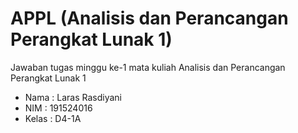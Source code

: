 # APPL (Analisis dan Perancangan Perangkat Lunak 1)

Jawaban tugas minggu ke-1 mata kuliah Analisis dan Perancangan Perangkat Lunak 1

* Nama  : Laras Rasdiyani
* NIM   : 191524016
* Kelas : D4-1A
